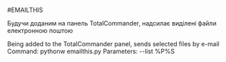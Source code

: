 #EMAILTHIS

Будучи доданим на панель TotalCommander, надсилає виділені файли електронною поштою

Being added to the TotalCommander panel, sends selected files by e-mail
Command: pythonw emailthis.py
Parameters: --list %P%S